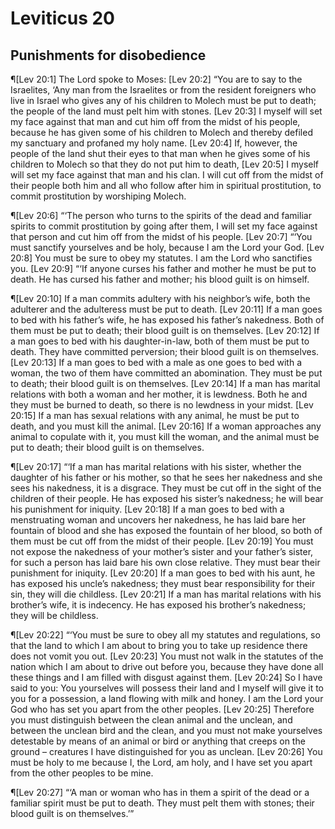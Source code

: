 # Leviticus 20

## Punishments for disobedience
¶[Lev 20:1] The Lord spoke to Moses:
[Lev 20:2] “You are to say to the Israelites, ‘Any man from the Israelites or from the resident foreigners who live in Israel who gives any of his children to Molech must be put to death; the people of the land must pelt him with stones.
[Lev 20:3] I myself will set my face against that man and cut him off from the midst of his people, because he has given some of his children to Molech and thereby defiled my sanctuary and profaned my holy name.
[Lev 20:4] If, however, the people of the land shut their eyes to that man when he gives some of his children to Molech so that they do not put him to death,
[Lev 20:5] I myself will set my face against that man and his clan. I will cut off from the midst of their people both him and all who follow after him in spiritual prostitution, to commit prostitution by worshiping Molech.

¶[Lev 20:6] “‘The person who turns to the spirits of the dead and familiar spirits to commit prostitution by going after them, I will set my face against that person and cut him off from the midst of his people.
[Lev 20:7] “‘You must sanctify yourselves and be holy, because I am the Lord your God.
[Lev 20:8] You must be sure to obey my statutes. I am the Lord who sanctifies you.
[Lev 20:9] “‘If anyone curses his father and mother he must be put to death. He has cursed his father and mother; his blood guilt is on himself.

¶[Lev 20:10] If a man commits adultery with his neighbor’s wife, both the adulterer and the adulteress must be put to death.
[Lev 20:11] If a man goes to bed with his father’s wife, he has exposed his father’s nakedness. Both of them must be put to death; their blood guilt is on themselves.
[Lev 20:12] If a man goes to bed with his daughter-in-law, both of them must be put to death. They have committed perversion; their blood guilt is on themselves.
[Lev 20:13] If a man goes to bed with a male as one goes to bed with a woman, the two of them have committed an abomination. They must be put to death; their blood guilt is on themselves.
[Lev 20:14] If a man has marital relations with both a woman and her mother, it is lewdness. Both he and they must be burned to death, so there is no lewdness in your midst.
[Lev 20:15] If a man has sexual relations with any animal, he must be put to death, and you must kill the animal.
[Lev 20:16] If a woman approaches any animal to copulate with it, you must kill the woman, and the animal must be put to death; their blood guilt is on themselves.

¶[Lev 20:17] “‘If a man has marital relations with his sister, whether the daughter of his father or his mother, so that he sees her nakedness and she sees his nakedness, it is a disgrace. They must be cut off in the sight of the children of their people. He has exposed his sister’s nakedness; he will bear his punishment for iniquity.
[Lev 20:18] If a man goes to bed with a menstruating woman and uncovers her nakedness, he has laid bare her fountain of blood and she has exposed the fountain of her blood, so both of them must be cut off from the midst of their people.
[Lev 20:19] You must not expose the nakedness of your mother’s sister and your father’s sister, for such a person has laid bare his own close relative. They must bear their punishment for iniquity.
[Lev 20:20] If a man goes to bed with his aunt, he has exposed his uncle’s nakedness; they must bear responsibility for their sin, they will die childless.
[Lev 20:21] If a man has marital relations with his brother’s wife, it is indecency. He has exposed his brother’s nakedness; they will be childless.

¶[Lev 20:22] “‘You must be sure to obey all my statutes and regulations, so that the land to which I am about to bring you to take up residence there does not vomit you out.
[Lev 20:23] You must not walk in the statutes of the nation which I am about to drive out before you, because they have done all these things and I am filled with disgust against them.
[Lev 20:24] So I have said to you: You yourselves will possess their land and I myself will give it to you for a possession, a land flowing with milk and honey. I am the Lord your God who has set you apart from the other peoples.
[Lev 20:25] Therefore you must distinguish between the clean animal and the unclean, and between the unclean bird and the clean, and you must not make yourselves detestable by means of an animal or bird or anything that creeps on the ground – creatures I have distinguished for you as unclean.
[Lev 20:26] You must be holy to me because I, the Lord, am holy, and I have set you apart from the other peoples to be mine.

¶[Lev 20:27] “‘A man or woman who has in them a spirit of the dead or a familiar spirit must be put to death. They must pelt them with stones; their blood guilt is on themselves.’”
